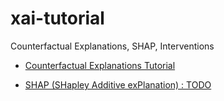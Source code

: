 # xai-tutorial
Counterfactual Explanations, SHAP, Interventions

* [Counterfactual Explanations Tutorial](https://github.com/gjlee0802/xai-tutorial/blob/main/Counterfactual-Explanations.md)

* [SHAP (SHapley Additive exPlanation) : TODO](https://github.com/gjlee0802/xai-tutorial/blob/main/SHAP.md)